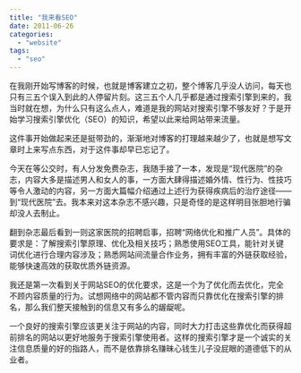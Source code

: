 ```yaml
---
title: "我来看SEO"
date: 2011-06-26
categories: 
  - "website"
tags: 
  - "seo"
---
```


在我刚开始写博客的时候，也就是博客建立之初，整个博客几乎没人访问，每天也只有三五个误入到此的人停留片刻。这三五个人几乎都是通过搜索引擎到来的，我当时就在想，为什么只有这么点人，难道是我的网站对搜索引擎不够友好？于是开始学习搜索引擎优化（SEO）的知识，希望以此来给网站带来流量。

这件事开始做起来还是挺带劲的，渐渐地对博客的打理越来越少了，也就是想写文章时上来写点东西，对于这件事却早已忘记了。

今天在等公交时，有人分发免费杂志，我随手接了一本，发现是“现代医院”的杂志，内容大多是描述男人和女人的事，一方面大肆得描述婚外情、性行为、性技巧等令人激动的内容，另一方面大篇幅介绍通过上述行为获得疾病后的治疗途径——到“现代医院”去。我本来对这本杂志不感兴趣，只是奇怪的是这样明目张胆地行骗却没人去制止。

翻到杂志最后看到一则这家医院的招聘启事，招聘“网络优化和推广人员”。具体的要求是：了解搜索引擎原理、优化及相关技巧；熟悉使用SEO工具，能针对关键词优化进行合理内容涉及；熟悉网站间流量合作业务，拥有丰富的外链获取经验，能够快速高效的获取优质外链资源。

我还是第一次看到关于网站SEO的优化要求，这是一个为了优化而去优化，完全不顾内容质量的行为。试想网络中的网站都不管内容而只靠优化在搜索引擎的排名，那么我们整天接触到的信息又有多么的龌龊呢。

一个良好的搜索引擎应该更关注于网站的内容，同时大力打击这些靠优化而获得超前排名的网站以更好地服务于搜索引擎使用者。这样的搜索引擎才是一个诚实的关注信息质量的好的指路人，而不是依靠排名赚昧心钱生儿子没屁眼的道德低下的从业者。
